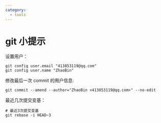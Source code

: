 ```yaml
---
category:
  - tools
---
```


# git 小提示

设置用户：

```shell
git config user.email "413853119@qq.com"
git config user.name "ZhaoBin"
```

修改最后一次 commit 的用户信息:

```shell
git commit --amend --author="ZhaoBin <413853119@qq.com>" --no-edit
```

最近几次提交变基：

```shell
# 最近3次提交变基
git rebase -i HEAD~3
```

